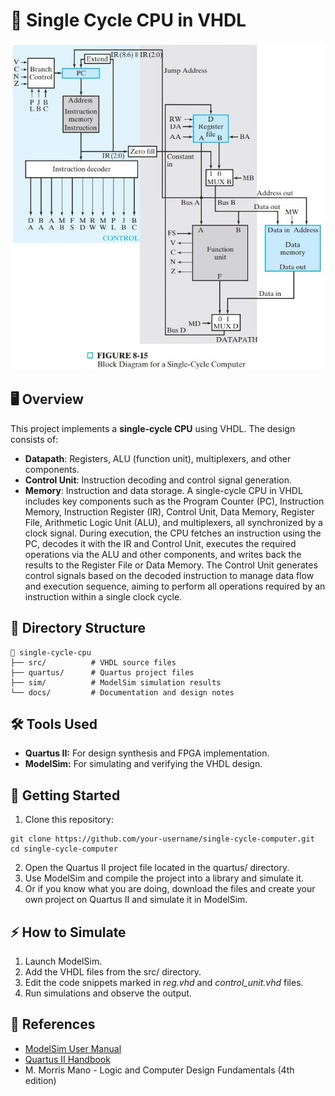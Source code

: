 # 🚀 Single Cycle CPU in VHDL
<p align="center">
<img src="https://github.com/nouseus/single-cycle-computer/blob/main/docs/diagram.jpg"></p>

## 🖥️ Overview
This project implements a **single-cycle CPU** using VHDL. The design consists of:
- **Datapath**: Registers, ALU (function unit), multiplexers, and other components.
- **Control Unit**: Instruction decoding and control signal generation.
- **Memory**: Instruction and data storage.
A single-cycle CPU in VHDL includes key components such as the Program Counter (PC), Instruction Memory, Instruction Register (IR), Control Unit, Data Memory, Register File, Arithmetic Logic Unit (ALU), and multiplexers, all synchronized by a clock signal.
During execution, the CPU fetches an instruction using the PC, decodes it with the IR and Control Unit, executes the required operations via the ALU and other components, and writes back the results to the Register File or Data Memory.
The Control Unit generates control signals based on the decoded instruction to manage data flow and execution sequence, aiming to perform all operations required by an instruction within a single clock cycle.

## 📁 Directory Structure
```plaintext
📂 single-cycle-cpu
├── src/          # VHDL source files
├── quartus/      # Quartus project files
├── sim/          # ModelSim simulation results
└── docs/         # Documentation and design notes
```

## 🛠️ Tools Used
- **Quartus II:** For design synthesis and FPGA implementation.
- **ModelSim:** For simulating and verifying the VHDL design.

## 🚧 Getting Started
1. Clone this repository:
````
git clone https://github.com/your-username/single-cycle-computer.git
cd single-cycle-computer
````
2. Open the Quartus II project file located in the quartus/ directory.
3. Use ModelSim and compile the project into a library and simulate it.
4. Or if you know what you are doing, download the files and create your own project on Quartus II and simulate it in ModelSim.

## ⚡ How to Simulate
1. Launch ModelSim.
2. Add the VHDL files from the src/ directory.
3. Edit the code snippets marked in _reg.vhd_ and _control_unit.vhd_ files.
4. Run simulations and observe the output.

## 🔗 References
- [ModelSim User Manual](https://ww1.microchip.com/downloads/aemdocuments/documents/fpga/ProductDocuments/UserGuides/modelsim_user_v11p7.pdf)
- [Quartus II Handbook](https://www.intel.com/content/dam/www/programmable/us/en/pdfs/literature/hb/qts/archives/quartusii_handbook_archive-13.1.pdf)
- M. Morris Mano - Logic and Computer Design Fundamentals (4th edition)
